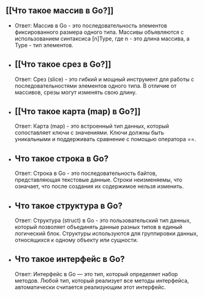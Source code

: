 ## [[Что такое массив в Go?]]
- Ответ: Массив в Go - это последовательность элементов фиксированного размера одного типа. Массивы объявляются с использованием синтаксиса [n]Type, где n - это длина массива, а Type - тип элементов.
- ## [[Что такое срез в Go?]]
  Ответ: Срез (slice) - это гибкий и мощный инструмент для работы с последовательностями элементов одного типа. В отличие от массивов, срезы могут изменять свою длину.
- ## [[Что такое карта (map) в Go?]] 
  Ответ: Карта (map) - это встроенный тип данных, который сопоставляет ключи с значениями. Ключи должны быть уникальными и поддерживать сравнение с помощью оператора ==.
- ## Что такое строка в Go?
  Ответ: Строка в Go - это последовательность байтов, представляющая текстовые данные. Строки неизменяемы, что означает, что после создания их содержимое нельзя изменить.
- ## Что такое структура в Go?
  Ответ: Структура (struct) в Go - это пользовательский тип данных, который позволяет объединять данные разных типов в единый логический блок. Структуры используются для группировки данных, относящихся к одному объекту или сущности.
- ## Что такое интерфейс в Go?
  Ответ: Интерфейс в Go — это тип, который определяет набор методов. Любой тип, который реализует все методы интерфейса, автоматически считается реализующим этот интерфейс.